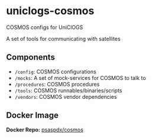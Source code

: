 # uniclogs-cosmos
COSMOS configs for UniClOGS

A set of tools for communicating with satellites

## Components

* `/config`: COSMOS configurations
* `/mocks`: A set of mock-services for COSMOS to talk to
* `/procedures`: COSMOS procedures
* `/tools`: COSMOS runnables/binaries/scripts
* `/vendors`: COSMOS vendor dependencies

## Docker Image

**Docker Repo:** [psaspdx/cosmos](https://hub.docker.com/repository/docker/psaspdx/cosmos)
